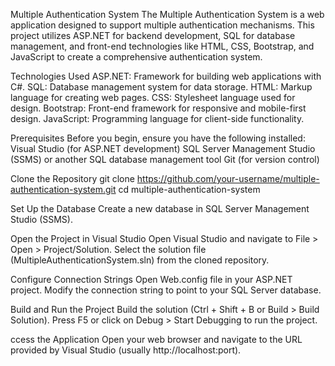 Multiple Authentication System
The Multiple Authentication System is a web application designed to support multiple authentication mechanisms. This project utilizes ASP.NET for backend development, SQL for database management, and front-end technologies like HTML, CSS, Bootstrap, and JavaScript to create a comprehensive authentication system.

Technologies Used
ASP.NET: Framework for building web applications with C#.
SQL: Database management system for data storage.
HTML: Markup language for creating web pages.
CSS: Stylesheet language used for design.
Bootstrap: Front-end framework for responsive and mobile-first design.
JavaScript: Programming language for client-side functionality.

Prerequisites
Before you begin, ensure you have the following installed:
Visual Studio (for ASP.NET development)
SQL Server Management Studio (SSMS) or another SQL database management tool
Git (for version control)

Clone the Repository
git clone https://github.com/your-username/multiple-authentication-system.git
cd multiple-authentication-system

Set Up the Database
Create a new database in SQL Server Management Studio (SSMS).

Open the Project in Visual Studio
Open Visual Studio and navigate to File > Open > Project/Solution.
Select the solution file (MultipleAuthenticationSystem.sln) from the cloned repository.

Configure Connection Strings
Open Web.config file in your ASP.NET project.
Modify the connection string to point to your SQL Server database.

Build and Run the Project
Build the solution (Ctrl + Shift + B or Build > Build Solution).
Press F5 or click on Debug > Start Debugging to run the project.

ccess the Application
Open your web browser and navigate to the URL provided by Visual Studio (usually http://localhost:port).
